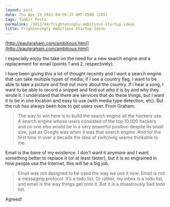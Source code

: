 ```yaml
---
layout: post
date: Thu Apr 19 2012 09:56:37 GMT-0500 (CDT)
tags: Tumblr Posts
permalink: /2012/04/frighteningly-ambitious-startup-ideas
title: Frighteningly Ambitious Startup Ideas
---
```


[http://paulgraham.com/ambitious.html](http://paulgraham.com/ambitious.html)

I especially enjoy the take on the need for a new search engine and a replacement for email (points 1 and 2, respectively).

I have been giving this a lot of thought recently and I want a search engine that can take multiple types of media; if I see a country flag, I want to be able to take a picture and find out more about the country. If I hear a song, I want to be able to record a snippet and find out who it is by and why they wrote it. I understand that there are services that do these things, but I want it to be in one location and easy to use (with media type detection, etc). But the rub has always been how to get users over. From Graham:

> <span class="Apple-style-span">The way to win here is to build the search engine all the hackers use. A search engine whose users consisted of the top 10,000 hackers and no one else would be in a very powerful position despite its small size, just as Google was when it was that search engine. And for the first time in over a decade the idea of switching seems thinkable to me.</span>

Email is the bane of my existence. I don’t want it anymore and I want something better to replace it (or at least faster), but it is so engrained in how people use the Internet, this will be a big job.

> <span class="Apple-style-span">Email was not designed to be used the way we use it now. Email is not a messaging protocol. It’s a todo list. Or rather, my inbox is a todo list, and email is the way things get onto it. But it is a disastrously bad todo list.</span>

<span class="Apple-style-span">Agreed!</span>
